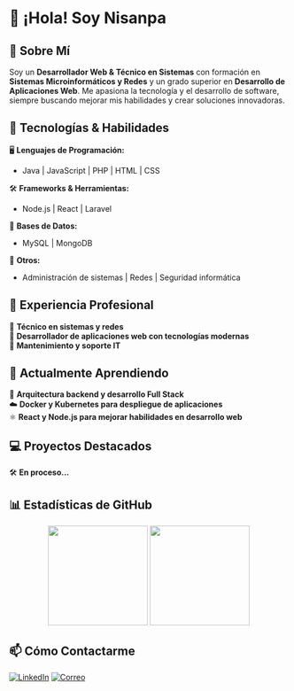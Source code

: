 # 👋 ¡Hola! Soy Nisanpa

## 🚀 Sobre Mí

Soy un **Desarrollador Web & Técnico en Sistemas** con formación en **Sistemas Microinformáticos y Redes** y un grado superior en **Desarrollo de Aplicaciones Web**. Me apasiona la tecnología y el desarrollo de software, siempre buscando mejorar mis habilidades y crear soluciones innovadoras.

## 🔧 Tecnologías & Habilidades

🖥️ **Lenguajes de Programación:**
- Java | JavaScript | PHP | HTML | CSS

🛠️ **Frameworks & Herramientas:**
- Node.js | React | Laravel

💾 **Bases de Datos:**
- MySQL | MongoDB

🔐 **Otros:**
- Administración de sistemas | Redes | Seguridad informática

## 💼 Experiencia Profesional

📌 **Técnico en sistemas y redes**  
📌 **Desarrollador de aplicaciones web con tecnologías modernas**  
📌 **Mantenimiento y soporte IT**

## 🌱 Actualmente Aprendiendo

🚀 **Arquitectura backend y desarrollo Full Stack**  
☁️ **Docker y Kubernetes para despliegue de aplicaciones**  
⚛️ **React y Node.js para mejorar habilidades en desarrollo web**

## 💻 Proyectos Destacados

🛠️ **En proceso...** 


## 📊 Estadísticas de GitHub

<div align="center">
  <img src="https://github-readme-stats.vercel.app/api?username=nisanpa04&show_icons=true&theme=radical" height="180px" />
  <img src="https://github-readme-stats.vercel.app/api/top-langs/?username=nisanpa04&layout=compact&theme=radical" height="180px" />  
</div>

## 📫 Cómo Contactarme

[![LinkedIn](https://img.shields.io/badge/LinkedIn-0077B5?style=for-the-badge&logo=linkedin&logoColor=white)](https://www.linkedin.com/in/nisanpa04)
[![Correo](https://img.shields.io/badge/Email-D14836?style=for-the-badge&logo=gmail&logoColor=white)](mailto:tuemail@gmail.com)


